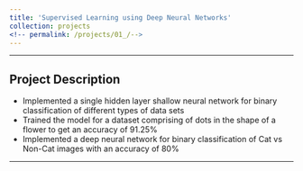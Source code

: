 ```yaml
---
title: 'Supervised Learning using Deep Neural Networks'
collection: projects
<!-- permalink: /projects/01_/-->
---
```


---

<!--*[Report](http://shtarun.github.io/files/AME_Annual_Report_2019_2020.pdf)*-->
Project Description
---
* Implemented a single hidden layer shallow neural network for binary classification of different types of data sets
*	Trained the model for a dataset comprising of dots in the shape of a flower to get an accuracy of 91.25%
*	Implemented a deep neural network for binary classification of Cat vs Non-Cat images with an accuracy of 80%

---
